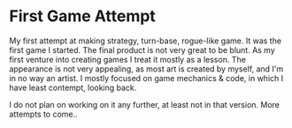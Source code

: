 # First Game Attempt
 My first attempt at making strategy, turn-base, rogue-like game.
 It was the first game I started. The final product is not very great to be blunt.
 As my first venture into creating games I treat it mostly as a lesson.
 The appearance is not very appealing, as most art is created by myself, and I'm in no way an artist.
 I mostly focused on game mechanics & code, in which I have least contempt, looking back.

 I do not plan on working on it any further, at least not in that version.
 More attempts to come..
